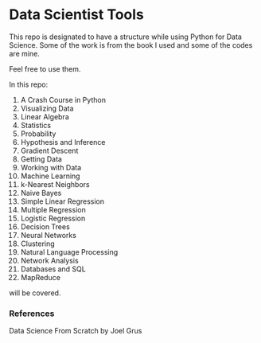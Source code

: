 # Data Scientist Tools

This repo is designated to have a structure while using Python for Data Science. 
Some of the work is from the book I used and some of the codes are mine. 

Feel free to use them. 

In this repo: 

1. A Crash Course in Python
2. Visualizing Data
3. Linear Algebra
4. Statistics
5. Probability
6. Hypothesis and Inference 
7. Gradient Descent
8. Getting Data
9. Working with Data
10. Machine Learning 
11. k-Nearest Neighbors 
12. Naive Bayes
13. Simple Linear Regression
14. Multiple Regression
15. Logistic Regression
16. Decision Trees
17. Neural Networks 
18. Clustering
19. Natural Language Processing 
20. Network Analysis 
21. Databases and SQL
22. MapReduce

will be covered. 
### References 

Data Science From Scratch by Joel Grus